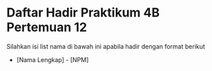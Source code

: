 # Daftar Hadir Praktikum 4B Pertemuan 12
Silahkan isi list nama di bawah ini apabila hadir dengan format berikut

- [Nama Lengkap] - [NPM]
